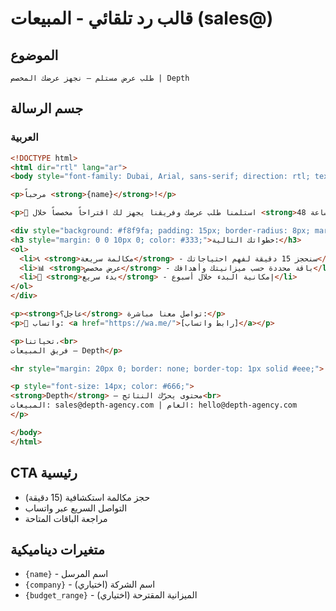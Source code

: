 # قالب رد تلقائي - المبيعات (sales@)

## الموضوع
```
طلب عرض مستلم — نجهز عرضك المخصص | Depth
```

## جسم الرسالة

### العربية
```html
<!DOCTYPE html>
<html dir="rtl" lang="ar">
<body style="font-family: Dubai, Arial, sans-serif; direction: rtl; text-align: right;">

<p>مرحباً <strong>{name}</strong>!</p>

<p>🎯 استلمنا طلب عرضك وفريقنا يجهز لك اقتراحاً مخصصاً خلال <strong>48 ساعة</strong>.</p>

<div style="background: #f8f9fa; padding: 15px; border-radius: 8px; margin: 20px 0;">
<h3 style="margin: 0 0 10px 0; color: #333;">خطواتك التالية:</h3>
<ol>
  <li>📞 <strong>مكالمة سريعة</strong> - سنحجز 15 دقيقة لفهم احتياجاتك</li>
  <li>📊 <strong>عرض مخصص</strong> - باقة محددة حسب ميزانيتك وأهدافك</li>
  <li>🚀 <strong>بدء سريع</strong> - إمكانية البدء خلال أسبوع</li>
</ol>
</div>

<p><strong>عاجل؟</strong> تواصل معنا مباشرة:</p>
<p>📱 واتساب: <a href="https://wa.me/">[رابط واتساب]</a></p>

<p>تحياتنا،<br>
فريق المبيعات — Depth</p>

<hr style="margin: 20px 0; border: none; border-top: 1px solid #eee;">

<p style="font-size: 14px; color: #666;">
<strong>Depth</strong> — محتوى يحرّك النتائج<br>
المبيعات: sales@depth-agency.com | العام: hello@depth-agency.com
</p>

</body>
</html>
```

## CTA رئيسية
- حجز مكالمة استكشافية (15 دقيقة)
- التواصل السريع عبر واتساب
- مراجعة الباقات المتاحة

## متغيرات ديناميكية
- `{name}` - اسم المرسل
- `{company}` - اسم الشركة (اختياري)
- `{budget_range}` - الميزانية المقترحة (اختياري)
